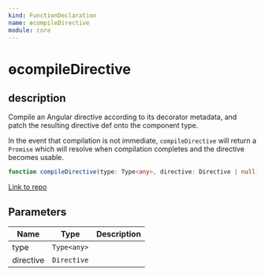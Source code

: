 ```yaml
---
kind: FunctionDeclaration
name: ɵcompileDirective
module: core
---
```


# ɵcompileDirective

## description

Compile an Angular directive according to its decorator metadata, and patch the resulting
directive def onto the component type.

In the event that compilation is not immediate, `compileDirective` will return a `Promise` which
will resolve when compilation completes and the directive becomes usable.

```ts
function compileDirective(type: Type<any>, directive: Directive | null): void;
```

[Link to repo](https://github.com/timdeschryver/angular/blob/master/packages/core/src/render3/jit/directive.ts#L150-L170)

## Parameters

| Name      | Type        | Description |
| --------- | ----------- | ----------- |
| type      | `Type<any>` |             |
| directive | `Directive` |             |
